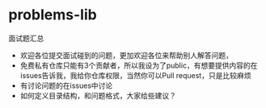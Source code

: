 # problems-lib
面试题汇总


- 欢迎各位提交面试碰到的问题，更加欢迎各位来帮助别人解答问题，
- 免费私有仓库只能有3个贡献者，所以我设为了public，有想要提供内容的在issues告诉我，我给你仓库权限，当然你可以Pull request，只是比较麻烦
- 有讨论问题的在issues中讨论
- 如何定义目录结构，和问题格式，大家给些建议？
